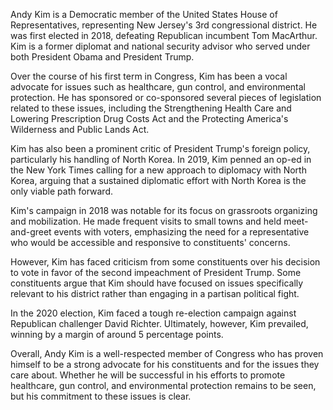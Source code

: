 Andy Kim is a Democratic member of the United States House of Representatives, representing New Jersey's 3rd congressional district. He was first elected in 2018, defeating Republican incumbent Tom MacArthur. Kim is a former diplomat and national security advisor who served under both President Obama and President Trump.

Over the course of his first term in Congress, Kim has been a vocal advocate for issues such as healthcare, gun control, and environmental protection. He has sponsored or co-sponsored several pieces of legislation related to these issues, including the Strengthening Health Care and Lowering Prescription Drug Costs Act and the Protecting America's Wilderness and Public Lands Act.

Kim has also been a prominent critic of President Trump's foreign policy, particularly his handling of North Korea. In 2019, Kim penned an op-ed in the New York Times calling for a new approach to diplomacy with North Korea, arguing that a sustained diplomatic effort with North Korea is the only viable path forward.

Kim's campaign in 2018 was notable for its focus on grassroots organizing and mobilization. He made frequent visits to small towns and held meet-and-greet events with voters, emphasizing the need for a representative who would be accessible and responsive to constituents' concerns.

However, Kim has faced criticism from some constituents over his decision to vote in favor of the second impeachment of President Trump. Some constituents argue that Kim should have focused on issues specifically relevant to his district rather than engaging in a partisan political fight.

In the 2020 election, Kim faced a tough re-election campaign against Republican challenger David Richter. Ultimately, however, Kim prevailed, winning by a margin of around 5 percentage points.

Overall, Andy Kim is a well-respected member of Congress who has proven himself to be a strong advocate for his constituents and for the issues they care about. Whether he will be successful in his efforts to promote healthcare, gun control, and environmental protection remains to be seen, but his commitment to these issues is clear.
